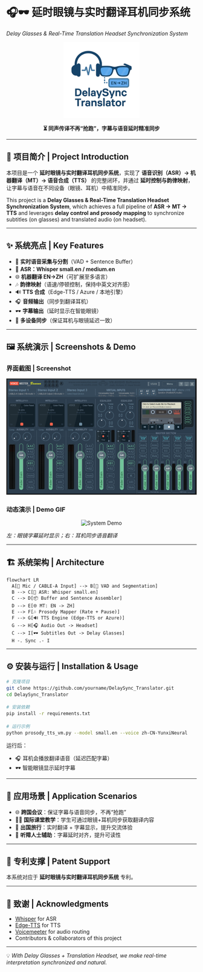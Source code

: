 # 🎧🕶️ 延时眼镜与实时翻译耳机同步系统

*Delay Glasses & Real-Time Translation Headset Synchronization System*

<p align="center">
  <img src="assets/logo.png" alt="Project Logo" width="200"/>
</p>

<p align="center">
  <b>⏳ 同声传译不再“抢跑”，字幕与语音延时精准同步</b>  
</p>

---

## 📖 项目简介 | Project Introduction

本项目是一个 **延时眼镜与实时翻译耳机同步系统**，实现了 **语音识别（ASR）→ 机器翻译（MT）→ 语音合成（TTS）** 的完整闭环，并通过 **延时控制与韵律映射**，让字幕与语音在不同设备（眼镜、耳机）中精准同步。

This project is a **Delay Glasses & Real-Time Translation Headset Synchronization System**, which achieves a full pipeline of **ASR → MT → TTS** and leverages **delay control and prosody mapping** to synchronize subtitles (on glasses) and translated audio (on headset).

---

## ✨ 系统亮点 | Key Features

* 🎤 **实时语音采集与分割**（VAD + Sentence Buffer）
* 📝 **ASR：Whisper small.en / medium.en**
* 🌐 **机器翻译 EN→ZH**（可扩展至多语言）
* 🎶 **韵律映射**（语速/停顿控制，保持中英文对齐感）
* 🔊 **TTS 合成**（Edge-TTS / Azure / 本地引擎）
* 🎧 **音频输出**（同步到翻译耳机）
* 🕶️ **字幕输出**（延时显示在智能眼镜）
* 🔗 **多设备同步**（保证耳机与眼镜延迟一致）

---

## 🖼️ 系统演示 | Screenshots & Demo

### 界面截图 | Screenshot

<p align="center">
  <img src="assets/voicemeeter.png" alt="System Screenshot" width="700"/>
</p>

### 动态演示 | Demo GIF

<p align="center">
  <img src="assets/demo.gif" alt="System Demo" width="700"/>
</p>

*左：眼镜字幕延时显示；右：耳机同步语音翻译*

---

## 🏗️ 系统架构 | Architecture

```mermaid
flowchart LR
  A[🎤 Mic / CABLE-A Input] --> B[🔎 VAD and Segmentation]
  B --> C[📝 ASR: Whisper small.en]
  C --> D[📦 Buffer and Sentence Assembler]
  D --> E[🌐 MT: EN -> ZH]
  E --> F[🎶 Prosody Mapper (Rate + Pause)]
  F --> G[🔊 TTS Engine (Edge-TTS or Azure)]
  G --> H[🎧 Audio Out -> Headset]
  C --> I[🕶️ Subtitles Out -> Delay Glasses]
  H -. Sync .- I
```

---

## ⚙️ 安装与运行 | Installation & Usage

```bash
# 克隆项目
git clone https://github.com/yourname/DelaySync_Translator.git
cd DelaySync_Translator

# 安装依赖
pip install -r requirements.txt

# 运行示例
python prosody_tts_vm.py --model small.en --voice zh-CN-YunxiNeural
```

运行后：

* 🎧 耳机会播放翻译语音（延迟匹配字幕）
* 🕶️ 智能眼镜显示延时字幕

---

## 🚀 应用场景 | Application Scenarios

* 🌐 **跨国会议**：保证字幕与语音同步，不再“抢跑”
* 🧑‍🏫 **国际课堂教学**：学生可通过眼镜+耳机同步获取翻译内容
* 🧳 **出国旅行**：实时翻译 + 字幕显示，提升交流体验
* 🦻 **听障人士辅助**：字幕延时对齐，提升可读性

---

## 📑 专利支撑 | Patent Support

本系统对应于 **延时眼镜与实时翻译耳机同步系统** 专利。

---

## 🤝 致谢 | Acknowledgments

* [Whisper](https://github.com/openai/whisper) for ASR
* [Edge-TTS](https://github.com/rany2/edge-tts) for TTS
* [Voicemeeter](https://vb-audio.com/Voicemeeter/) for audio routing
* Contributors & collaborators of this project

---

💡 *With Delay Glasses + Translation Headset, we make real-time interpretation synchronized and natural.*

